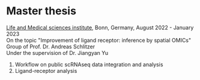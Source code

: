 # Master thesis

[Life and Medical sciences institute](https://www.limes-institut-bonn.de/forschung/arbeitsgruppen/unit-2/abteilung-schlitzer/mitarbeiter/), Bonn, Germany, August 2022 - January 2023\
On the topic "Improvement of ligand receptor: inference by spatial OMICs"\
Group of Prof. Dr. Andreas Schlitzer\
Under the supervision of Dr. Jiangyan Yu

1. Workflow on public scRNAseq data integration and analysis 
2. Ligand-receptor analysis
